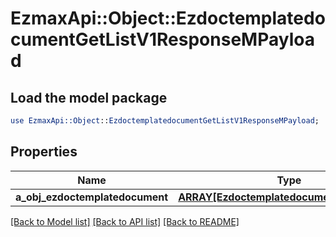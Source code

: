 # EzmaxApi::Object::EzdoctemplatedocumentGetListV1ResponseMPayload

## Load the model package
```perl
use EzmaxApi::Object::EzdoctemplatedocumentGetListV1ResponseMPayload;
```

## Properties
Name | Type | Description | Notes
------------ | ------------- | ------------- | -------------
**a_obj_ezdoctemplatedocument** | [**ARRAY[EzdoctemplatedocumentListElement]**](EzdoctemplatedocumentListElement.md) |  | 

[[Back to Model list]](../README.md#documentation-for-models) [[Back to API list]](../README.md#documentation-for-api-endpoints) [[Back to README]](../README.md)


